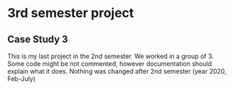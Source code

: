 # 3rd semester project
## Case Study 3

This is my last project in the 2nd semester. We worked in a group of 3. Some code might be not commented, however documentation should explain what it does. Nothing was changed after 2nd semester (year 2020, Feb-July)

